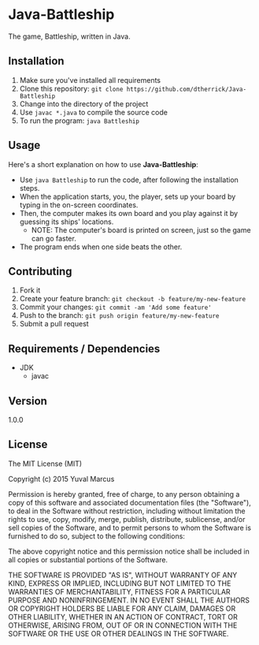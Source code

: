 # Java-Battleship

The game, Battleship, written in Java.

## Installation

1. Make sure you've installed all requirements
2. Clone this repository:
  `git clone https://github.com/dtherrick/Java-Battleship`
3. Change into the directory of the project
4. Use `javac *.java` to compile the source code
5. To run the program: `java Battleship`

## Usage

Here's a short explanation on how to use **Java-Battleship**:

* Use `java Battleship` to run the code, after following the installation steps.
* When the application starts, you, the player, sets up your board by typing in the on-screen coordinates.
* Then, the computer makes its own board and you play against it by guessing its ships' locations.
	* NOTE: The computer's board is printed on screen, just so the game can go faster.
* The program ends when one side beats the other.

## Contributing

1. Fork it
2. Create your feature branch: `git checkout -b feature/my-new-feature`
3. Commit your changes: `git commit -am 'Add some feature'`
4. Push to the branch: `git push origin feature/my-new-feature`
5. Submit a pull request

## Requirements / Dependencies

* JDK
	* javac

## Version

1.0.0

## License

The MIT License (MIT)

Copyright (c) 2015 Yuval Marcus

Permission is hereby granted, free of charge, to any person obtaining a copy
of this software and associated documentation files (the "Software"), to deal
in the Software without restriction, including without limitation the rights
to use, copy, modify, merge, publish, distribute, sublicense, and/or sell
copies of the Software, and to permit persons to whom the Software is
furnished to do so, subject to the following conditions:

The above copyright notice and this permission notice shall be included in all
copies or substantial portions of the Software.

THE SOFTWARE IS PROVIDED "AS IS", WITHOUT WARRANTY OF ANY KIND, EXPRESS OR
IMPLIED, INCLUDING BUT NOT LIMITED TO THE WARRANTIES OF MERCHANTABILITY,
FITNESS FOR A PARTICULAR PURPOSE AND NONINFRINGEMENT. IN NO EVENT SHALL THE
AUTHORS OR COPYRIGHT HOLDERS BE LIABLE FOR ANY CLAIM, DAMAGES OR OTHER
LIABILITY, WHETHER IN AN ACTION OF CONTRACT, TORT OR OTHERWISE, ARISING FROM,
OUT OF OR IN CONNECTION WITH THE SOFTWARE OR THE USE OR OTHER DEALINGS IN THE
SOFTWARE.